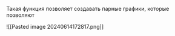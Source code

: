 Такая функция позволяет создавать парные графики, которые позволяют 



![[Pasted image 20240614172817.png]]

